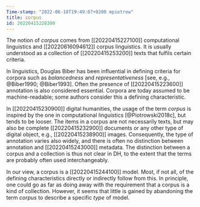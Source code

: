 ```yaml
---
Time-stamp: "2022-06-18T19:49:07+0200 mpiotrow"
title: corpus
id: 20220415228300
---
```


The notion of *corpus* comes from [[20220415227100]] computational linguistics and [[20220616094612]] corpus linguistics.  It is usually understood as a collection of [[20220415253200]] texts that fulfils certain criteria.

In linguistics, Douglas Biber has been influential in defining criteria for corpora such as *balancedness* and *representativeness* [see, e.g., @Biber1990; @Biber1993].  Often the presence of [[20220415223600]] annotation is also considered essential.  Corpora are today assumed to be machine-readable; some authors consider this a defining characteristic.

In [[20220415230900]] digital humanities, the usage of the term *corpus* is inspired by the one in computational linguistics [@Piotrowski2018c], but tends to be looser.  The items in a corpus are not necessarily texts, but may also be complete [[20220415232900]] documents or any other type of digital object, e.g., [[20220415238900]] images.  Consequently, the type of annotation varies also widely, and there is often no distinction between annotation and [[20220415243000]] metadata.  The distinction between a corpus and a collection is thus not clear in DH, to the extent that the terms are probably often used interchangeably.

In our view, a corpus is a [[20220415244100]] model.  Most, if not all, of the defining characteristics directly or indirectly follow from this.  In principle, one could go as far as doing away with the requirement that a corpus is a kind of collection.  However, it seems that little is gained by abandoning the term *corpus* to describe a specific *type* of model.
